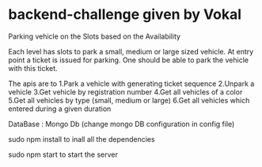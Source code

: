 # backend-challenge given by Vokal

Parking vehicle on the Slots based on the Availability

Each level has slots to park a small, medium or large sized vehicle. At entry point a ticket is issued for parking. 
One should be able to park the vehicle with this ticket. 

The apis are to
1.Park a vehicle with generating ticket sequence 
2.Unpark a vehicle
3.Get vehicle by registration number
4.Get all vehicles of a color
5.Get all vehicles by type (small, medium or large)
6.Get all vehicles which entered during a given duration


DataBase : Mongo Db (change mongo DB configuration in config file)

sudo npm install to inall all the dependencies

sudo npm start to start the server
